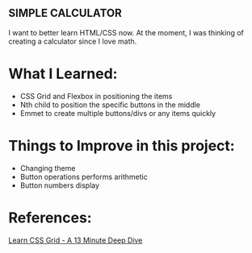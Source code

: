 
<H2>SIMPLE CALCULATOR</H2>

<p> I want to better learn HTML/CSS now. At the moment, I was thinking of creating a 
calculator since I love math. </p>

<h1>What I Learned: </h1>
<ul>
  <li>CSS Grid and Flexbox in positioning the items </li>
  <li>Nth child to position the specific buttons in the middle</li>
  <li>Emmet to create multiple buttons/divs or any items quickly </li>
</ul>

<h1>Things to Improve in this project: </h1>
<ul>
  <li>Changing theme</li>
  <li>Button operations performs arithmetic</li>
  <li>Button numbers display</li>
</ul>

<h1>References:</h1>
<a href="https://www.youtube.com/watch?v=EiNiSFIPIQE">Learn CSS Grid - A 13 Minute Deep Dive</a>
